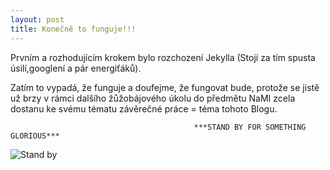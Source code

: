 ```yaml
---
layout: post
title: Konečně to funguje!!! 
---
```



Prvním a rozhodujícím krokem bylo rozchození Jekylla (Stojí za tím spusta úsilí,googlení a pár energiťáků). 

Zatím to vypadá, že funguje a doufejme, že fungovat bude, protože se jistě už brzy v rámci dalšího žůžobájového úkolu do předmětu NaMI zcela dostanu ke svému tématu závěrečné práce = téma tohoto Blogu.

                                             ***STAND BY FOR SOMETHING GLORIOUS***

![Stand by](http://www.livemaguk.com/wp-content/uploads/2014/10/Wait-Meme-Cool-HD.jpg)

